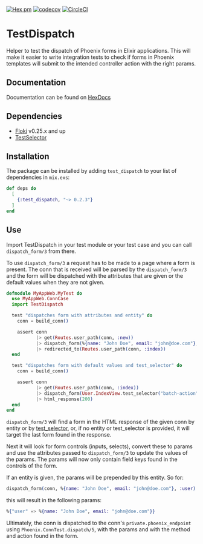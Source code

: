 [![Hex pm](http://img.shields.io/hexpm/v/test_dispatch.svg?style=flat)](https://hex.pm/packages/test_dispatch)
[![codecov](https://codecov.io/gh/DefactoSoftware/test_dispatch/branch/master/graph/badge.svg)](https://codecov.io/gh/DefactoSoftware/test_dispatch)
[![CircleCI](https://circleci.com/gh/DefactoSoftware/test_dispatch.svg?style=svg)](https://circleci.com/gh/DefactoSoftware/test_dispatch)

# TestDispatch

Helper to test the dispatch of Phoenix forms in Elixir applications. This will
make it easier to write integration tests to check if forms in Phoenix templates
will submit to the intended controller action with the right params.

## Documentation

Documentation can be found on [HexDocs](https://hexdocs.pm/test_dispatch)

## Dependencies

- [Floki](https://github.com/philss/floki) v0.25.x and up
- [TestSelector](https://github.com/DefactoSoftware/test_selector)

## Installation

The package can be installed
by adding `test_dispatch` to your list of dependencies in `mix.exs`:

```elixir
def deps do
  [
    {:test_dispatch, "~> 0.2.3"}
  ]
end
```

## Use

Import TestDispatch in your test module or your test case and you can call
`dispatch_form/3` from there.

To use `dispatch_form/3` a request has to be made to a page where a form is
present. The conn that is received will be parsed by the `dispatch_form/3`
and the form will be dispatched with the attributes that are given or the
default values when they are not given.

```elixir
defmodule MyAppWeb.MyTest do
  use MyAppWeb.ConnCase
  import TestDispatch

  test "dispatches form with attributes and entity" do
    conn = build_conn()

    assert conn
           |> get(Routes.user_path(conn, :new))
           |> dispatch_form(%{name: "John Doe", email: "john@doe.com"}, :user)
           |> redirected_to(Routes.user_path(conn, :index))
  end

  test "dispatches form with default values and test_selector" do
    conn = build_conn()

    assert conn
           |> get(Routes.user_path(conn, :index))
           |> dispatch_form(User.IndexView.test_selector("batch-action"))
           |> html_response(200)
  end
end
```

`dispatch_form/3` will find a form in the HTML response of the given conn by
entity or by [test_selector](https://github.com/DefactoSoftware/test_selector),
or, if no entity or test_selector is provided, it will target the last form found
in the response.

Next it will look for form controls (inputs, selects), convert these to params
and use the attributes passed to `dispatch_form/3` to update the values of
the params. The params will now only contain field keys found in the controls of
the form.

If an entity is given, the params will be prepended by this entity. So for:

```elixir
dispatch_form(conn, %{name: "John Doe", email: "john@doe.com"}, :user)
```

this will result in the following params:

```elixir
%{"user" => %{name: "John Doe", email: "john@doe.com"}}
```

Ultimately, the conn is dispatched to the conn's `private.phoenix_endpoint`
using `Phoenix.ConnTest.dispatch/5`, with the params and with the method and
action found in the form.
